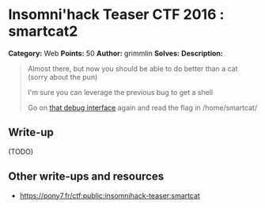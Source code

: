 # Insomni'hack Teaser CTF 2016 : smartcat2

**Category:** Web
**Points:** 50
**Author:** grimmlin
**Solves:** 
**Description:**

> Almost there, but now you should be able to do better than a cat (sorry about the pun)
>
> I'm sure you can leverage the previous bug to get a shell
>
> Go on [that debug interface](http://smartcat.insomnihack.ch/cgi-bin/index.cgi) again and read the flag in /home/smartcat/


## Write-up

(TODO)

## Other write-ups and resources

* <https://pony7.fr/ctf:public:insomnihack-teaser:smartcat>
